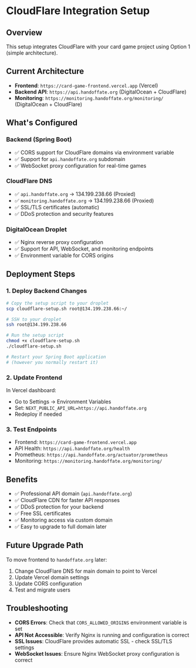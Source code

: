 # CloudFlare Integration Setup

## Overview
This setup integrates CloudFlare with your card game project using Option 1 (simple architecture).

## Current Architecture
- **Frontend**: `https://card-game-frontend.vercel.app` (Vercel)
- **Backend API**: `https://api.handoffate.org` (DigitalOcean + CloudFlare)
- **Monitoring**: `https://monitoring.handoffate.org/monitoring/` (DigitalOcean + CloudFlare)

## What's Configured

### Backend (Spring Boot)
- ✅ CORS support for CloudFlare domains via environment variable
- ✅ Support for `api.handoffate.org` subdomain
- ✅ WebSocket proxy configuration for real-time games

### CloudFlare DNS
- ✅ `api.handoffate.org` → 134.199.238.66 (Proxied)
- ✅ `monitoring.handoffate.org` → 134.199.238.66 (Proxied)
- ✅ SSL/TLS certificates (automatic)
- ✅ DDoS protection and security features

### DigitalOcean Droplet
- ✅ Nginx reverse proxy configuration
- ✅ Support for API, WebSocket, and monitoring endpoints
- ✅ Environment variable for CORS origins

## Deployment Steps

### 1. Deploy Backend Changes
```bash
# Copy the setup script to your droplet
scp cloudflare-setup.sh root@134.199.238.66:~/

# SSH to your droplet
ssh root@134.199.238.66

# Run the setup script
chmod +x cloudflare-setup.sh
./cloudflare-setup.sh

# Restart your Spring Boot application
# (however you normally restart it)
```

### 2. Update Frontend
In Vercel dashboard:
- Go to Settings → Environment Variables
- Set: `NEXT_PUBLIC_API_URL=https://api.handoffate.org`
- Redeploy if needed

### 3. Test Endpoints
- Frontend: `https://card-game-frontend.vercel.app`
- API Health: `https://api.handoffate.org/health`
- Prometheus: `https://api.handoffate.org/actuator/prometheus`
- Monitoring: `https://monitoring.handoffate.org/monitoring/`

## Benefits
- ✅ Professional API domain (`api.handoffate.org`)
- ✅ CloudFlare CDN for faster API responses
- ✅ DDoS protection for your backend
- ✅ Free SSL certificates
- ✅ Monitoring access via custom domain
- ✅ Easy to upgrade to full domain later

## Future Upgrade Path
To move frontend to `handoffate.org` later:
1. Change CloudFlare DNS for main domain to point to Vercel
2. Update Vercel domain settings
3. Update CORS configuration
4. Test and migrate users

## Troubleshooting
- **CORS Errors**: Check that `CORS_ALLOWED_ORIGINS` environment variable is set
- **API Not Accessible**: Verify Nginx is running and configuration is correct
- **SSL Issues**: CloudFlare provides automatic SSL - check SSL/TLS settings
- **WebSocket Issues**: Ensure Nginx WebSocket proxy configuration is correct